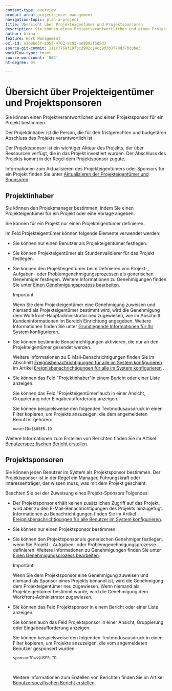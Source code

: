 ```yaml
---
content-type: overview
product-area: projects;user-management
navigation-topic: plan-a-project
title: Übersicht über Projekteigentümer und Projektsponsoren
description: Sie können einen Projektverantwortlichen und einen Projektsponsor für ein Projekt bestimmen.
author: Alina
feature: Work Management
exl-id: e3e8be3f-105f-4702-8c93-ae8092f5d5d3
source-git-commit: 111c776af19fbc2982c14cc9d3b3778d37bc0be3
workflow-type: tm+mt
source-wordcount: '562'
ht-degree: 0%

---
```


# Übersicht über Projekteigentümer und Projektsponsoren

<!-- Audited: 1/2024 -->

Sie können einen Projektverantwortlichen und einen Projektsponsor für ein Projekt bestimmen.

Der Projektinhaber ist die Person, die für den fristgerechten und budgetären Abschluss des Projekts verantwortlich ist.

Der Projektsponsor ist ein wichtiger Akteur des Projekts, der über Ressourcen verfügt, die in das Projekt investiert wurden. Der Abschluss des Projekts kommt in der Regel dem Projektsponsor zugute.

Informationen zum Aktualisieren des Projekteigentümers oder Sponsors für ein Projekt finden Sie unter [Aktualisieren der Projekteigentümer und Sponsoren](../../../manage-work/projects/planning-a-project/update-project-owners-and-sponsors.md).

## Projektinhaber

Sie können den Projektmanager bestimmen, indem Sie einen Projekteigentümer für ein Projekt oder eine Vorlage angeben.

Sie können für ein Projekt nur einen Projekteigentümer definieren.

Im Feld Projekteigentümer können folgende Elemente verwendet werden:

* Sie können nur einen Benutzer als Projekteigentümer festlegen.
* Sie können Projekteigentümer als Stundenvalidierer für das Projekt festlegen.
* Sie können den Projekteigentümer beim Definieren von Projekt-, Aufgaben- oder Problemgenehmigungsprozessen als generischen Genehmiger festlegen. Weitere Informationen zu Genehmigungen finden Sie unter [Einen Genehmigungsprozess bearbeiten](../../../administration-and-setup/customize-workfront/configure-approval-milestone-processes/edit-an-approval-process.md).

  >[!IMPORTANT]
  >
  >Wenn Sie dem Projekteigentümer eine Genehmigung zuweisen und niemand als Projekteigentümer bestimmt wird, wird die Genehmigung dem Workfront-Hauptadministrator neu zugewiesen, wie im Abschnitt Kundeninformationen im Bereich Einrichtung angegeben. Weitere Informationen finden Sie unter [Grundlegende Informationen für Ihr System konfigurieren](../../../administration-and-setup/get-started-wf-administration/configure-basic-info.md).
  >


* Sie können bestimmte Benachrichtigungen aktivieren, die nur an den Projekteigentümer gesendet werden.

  Weitere Informationen zu E-Mail-Benachrichtigungen finden Sie im Abschnitt [Ereignisbenachrichtigungen für alle im System konfigurieren](../../../administration-and-setup/manage-workfront/emails/configure-event-notifications-for-everyone-in-the-system.md#modify) im Artikel [Ereignisbenachrichtigungen für alle im System konfigurieren](../../../administration-and-setup/manage-workfront/emails/configure-event-notifications-for-everyone-in-the-system.md) .

* Sie können das Feld &quot;Projektinhaber&quot;in einem Bericht oder einer Liste anzeigen.

  Sie können das Feld &quot;Projekteigentümer&quot;auch in einer Ansicht, Gruppierung oder Eingabeaufforderung anzeigen.

  Sie können beispielsweise den folgenden Textmodusausdruck in einen Filter kopieren, um Projekte anzuzeigen, die dem angemeldeten Benutzer gehören: 

  ```
  ownerID=$$USER.ID
  ```

Weitere Informationen zum Erstellen von Berichten finden Sie im Artikel [Benutzerspezifischen Bericht erstellen](../../../reports-and-dashboards/reports/creating-and-managing-reports/create-custom-report.md).

<!--
<div data-mc-conditions="QuicksilverOrClassic.Draft mode">
<h2>Update the Project Owner of a project</h2>
<p>(NOTE:&nbsp;drafted and moved to its own article)</p>
<ol>
<li value="1">Go to the project you want to update.</li>
<li value="2"> Click <strong>Project Details</strong> in the left panel. </li>
<li value="3"> Click&nbsp;the <strong>Edit</strong> icon <img src="assets/qs-edit-icon.png"> in the upper-right corner of the Project&nbsp;Details area, then click&nbsp;<strong>Overview</strong>.  </li>
<li value="4"> <p>Specify the name of a user for the <strong>Project Owner</strong> field.</p> <p>Only active users can be specified as Project Owners.</p> </li>
<li value="5"> Click&nbsp;<strong>Save Changes</strong>. </li>
</ol>
</div>
-->

## Projektsponsoren

Sie können jeden Benutzer im System als Projektsponsor bestimmen. Der Projektsponsor ist in der Regel ein Manager, Führungskraft oder Interessenträger, der wissen muss, was mit dem Projekt geschieht.

Beachten Sie bei der Zuweisung eines Projekt-Sponsors Folgendes:

* Der Projektsponsor erhält keinen zusätzlichen Zugriff auf das Projekt, wird aber zu den E-Mail-Benachrichtigungen des Projekts hinzugefügt. Informationen zu Benachrichtigungen finden Sie im Artikel [Ereignisbenachrichtigungen für alle Benutzer im System konfigurieren](../../../administration-and-setup/manage-workfront/emails/configure-event-notifications-for-everyone-in-the-system.md).

* Sie können nur einen Projektsponsor bestimmen.
* Sie können den Projektsponsor als generischen Genehmiger festlegen, wenn Sie Projekt-, Aufgaben- oder Problemgenehmigungsprozesse definieren. Weitere Informationen zu Genehmigungen finden Sie unter [Einen Genehmigungsprozess bearbeiten](../../../administration-and-setup/customize-workfront/configure-approval-milestone-processes/edit-an-approval-process.md).

  >[!IMPORTANT]
  >
  >Wenn Sie dem Projektsponsor eine Genehmigung zuweisen und niemand als Sponsor eines Projekts benannt ist, wird die Genehmigung dem Projekteigentümer neu zugewiesen. Wenn niemand als Projekteigentümer bestimmt wurde, wird die Genehmigung dem Workfront-Administrator zugewiesen.

* Sie können das Feld Projektsponsor in einem Bericht oder einer Liste anzeigen.

  Sie können auch das Feld Projektsponsor in einer Ansicht, Gruppierung oder Eingabeaufforderung anzeigen.

  Sie können beispielsweise den folgenden Textmodusausdruck in einen Filter kopieren, um Projekte anzuzeigen, die vom angemeldeten Benutzer gesponsert wurden:

  ```
  sponsorID=$$USER.ID
  ```

   

  Weitere Informationen zum Erstellen von Berichten finden Sie im Artikel [Benutzerspezifischen Bericht erstellen](../../../reports-and-dashboards/reports/creating-and-managing-reports/create-custom-report.md).

<!--
<div data-mc-conditions="QuicksilverOrClassic.Draft mode">
<h2>Update the Project Sponsor of a project </h2>
<p>(NOTE: drafted and moved to its own article) </p>
<ol>
<li value="1">Go to the Project you want to update.</li>
<li value="2"> Click <strong>Project Details</strong> in the left panel. </li>
<li value="3"> Click&nbsp;the <strong>Edit</strong> icon <img src="assets/qs-edit-icon.png"> in the upper-right corner of the Project&nbsp;Details area, then click&nbsp;<strong>Overview</strong>.  </li>
<li value="4"> <p>Specify the name of a user for the <strong>Project Sponsor</strong> field.</p> <p>Only active users can be specified as Project Sponsors.</p> </li>
<li value="5"> Click&nbsp;<strong>Save Changes</strong>. </li>
</ol>
</div>
-->
